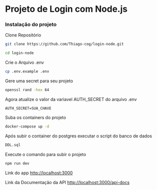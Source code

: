 # Projeto de Login com Node.js 

### Instalação do projeto
Clone Repositório
```sh
git clone https://github.com/Thiago-cog/login-node.git
```
```sh
cd login-node
```

Crie o Arquivo .env
```sh
cp .env.example .env
```
Gere uma secret para seu projeto
```sh
openssl rand -hex 64
```
Agora atualize o valor da variavel AUTH_SECRET do arquivo .env
```dosini
AUTH_SECRET=SUA_CHAVE
```

Suba os containers do projeto
```sh
docker-compose up -d
```

Após subir o container do postgres executar o script do banco de dados
```sh
DDL.sql
```

Execute o comando para subir o projeto
```sh
npm run dev
```

Link do app
[http://localhost:3000](http://localhost:3000)

Link da Documentação da API
[http://localhost:3000/api-docs](http://localhost:3001/api-docs)
